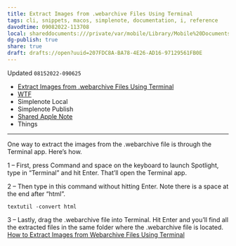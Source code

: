 ```yaml
---
title: Extract Images from .webarchive Files Using Terminal
tags: cli, snippets, macos, simplenote, documentation, i, reference
davodtime: 09082022-113708
local: shareddocuments:///private/var/mobile/Library/Mobile%20Documents/iCloud~md~obsidian/Documents/OBSHIDDIAN/drafts/207FDC8A-BA78-4E26-AD16-97129561FB0E.md
dg-publish: true
share: true
draft: drafts://open?uuid=207FDC8A-BA78-4E26-AD16-97129561FB0E
---
```

Updated `08152022-090625`

- [Extract Images from .webarchive Files Using Terminal](drafts://open?uuid=CAABBB06-186C-437D-BC30-65844BDBEC2B)
- [WTF](https://davidblue.wtf/drafts/CAABBB06-186C-437D-BC30-65844BDBEC2B.html)
- Simplenote Local
- Simplenote Publish
- [Shared Apple Note](https://www.icloud.com/notes/0749MgKoLapL1mUmV6I3gdKpQ#Extracting_content_from_.webarchive_files_with_Terminal)
- Things

---


One way to extract the images from the .webarchive file is through the Terminal app.
Here’s how.

1 – First, press Command and space on the keyboard to launch Spotlight, type in “Terminal” and hit Enter. That’ll open the Terminal app.

2 – Then type in this command without hitting Enter. Note there is a space at the end after “html”. 

`textutil -convert html`

3 – Lastly, drag the .webarchive file into Terminal. Hit Enter and you’ll find all the extracted files in the same folder where the .webarchive file is located.
[How to Extract Images from Webarchive Files Using Terminal](https://badcoffee.club/how-to-extract-images-from-webarchive-file-using-terminal/)